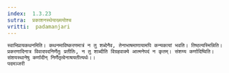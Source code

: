 ```yaml
---
index:  1.3.23
sutra:  प्रकाशनस्थेयाख्ययोश्च
vritti:  padamanjari
---
```


	स्वाभिप्रायकथनमिति। कथनमाविष्करणमात्रं न तु शब्देनैव, तेनाभाषमाणायामपि कन्यकायां भवति। तिष्ठत्यस्मिन्निति। प्रकरणादिनात्र विवादपदनिर्णेतुः प्रतीतिः, न तु शाब्दीति विग्रहवाक्ये आत्मनेपदं न कृतम्। संशय्य कर्णादिष्विति। संशयस्थानेषु कर्णादीन् निर्णेतृत्वेनाश्रयतीत्यर्थः।। 
	पदमञ्जरी
